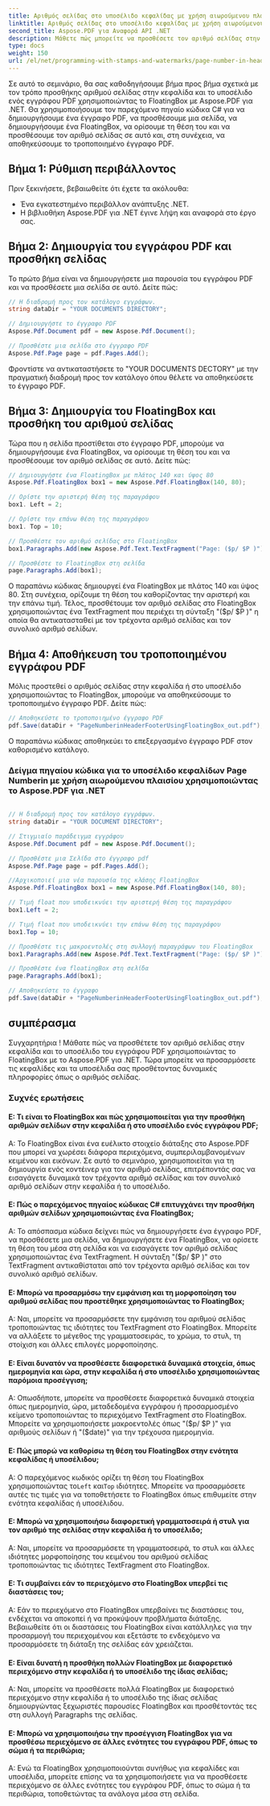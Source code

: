 ```yaml
---
title: Αριθμός σελίδας στο υποσέλιδο κεφαλίδας με χρήση αιωρούμενου πλαισίου
linktitle: Αριθμός σελίδας στο υποσέλιδο κεφαλίδας με χρήση αιωρούμενου πλαισίου
second_title: Aspose.PDF για Αναφορά API .NET
description: Μάθετε πώς μπορείτε να προσθέσετε τον αριθμό σελίδας στην κεφαλίδα και το υποσέλιδο ενός εγγράφου PDF με το Aspose.PDF για .NET.
type: docs
weight: 150
url: /el/net/programming-with-stamps-and-watermarks/page-number-in-header-footer-using-floating-box/
---
```

Σε αυτό το σεμινάριο, θα σας καθοδηγήσουμε βήμα προς βήμα σχετικά με τον τρόπο προσθήκης αριθμού σελίδας στην κεφαλίδα και το υποσέλιδο ενός εγγράφου PDF χρησιμοποιώντας το FloatingBox με Aspose.PDF για .NET. Θα χρησιμοποιήσουμε τον παρεχόμενο πηγαίο κώδικα C# για να δημιουργήσουμε ένα έγγραφο PDF, να προσθέσουμε μια σελίδα, να δημιουργήσουμε ένα FloatingBox, να ορίσουμε τη θέση του και να προσθέσουμε τον αριθμό σελίδας σε αυτό και, στη συνέχεια, να αποθηκεύσουμε το τροποποιημένο έγγραφο PDF.

## Βήμα 1: Ρύθμιση περιβάλλοντος

Πριν ξεκινήσετε, βεβαιωθείτε ότι έχετε τα ακόλουθα:

- Ένα εγκατεστημένο περιβάλλον ανάπτυξης .NET.
- Η βιβλιοθήκη Aspose.PDF για .NET έγινε λήψη και αναφορά στο έργο σας.

## Βήμα 2: Δημιουργία του εγγράφου PDF και προσθήκη σελίδας

Το πρώτο βήμα είναι να δημιουργήσετε μια παρουσία του εγγράφου PDF και να προσθέσετε μια σελίδα σε αυτό. Δείτε πώς:

```csharp
// Η διαδρομή προς τον κατάλογο εγγράφων.
string dataDir = "YOUR DOCUMENTS DIRECTORY";

// Δημιουργήστε το έγγραφο PDF
Aspose.Pdf.Document pdf = new Aspose.Pdf.Document();

// Προσθέστε μια σελίδα στο έγγραφο PDF
Aspose.Pdf.Page page = pdf.Pages.Add();
```

Φροντίστε να αντικαταστήσετε το "YOUR DOCUMENTS DECTORY" με την πραγματική διαδρομή προς τον κατάλογο όπου θέλετε να αποθηκεύσετε το έγγραφο PDF.

## Βήμα 3: Δημιουργία του FloatingBox και προσθήκη του αριθμού σελίδας

Τώρα που η σελίδα προστίθεται στο έγγραφο PDF, μπορούμε να δημιουργήσουμε ένα FloatingBox, να ορίσουμε τη θέση του και να προσθέσουμε τον αριθμό σελίδας σε αυτό. Δείτε πώς:

```csharp
// Δημιουργήστε ένα FloatingBox με πλάτος 140 και ύψος 80
Aspose.Pdf.FloatingBox box1 = new Aspose.Pdf.FloatingBox(140, 80);

// Ορίστε την αριστερή θέση της παραγράφου
box1. Left = 2;

// Ορίστε την επάνω θέση της παραγράφου
box1. Top = 10;

// Προσθέστε τον αριθμό σελίδας στο FloatingBox
box1.Paragraphs.Add(new Aspose.Pdf.Text.TextFragment("Page: ($p/ $P )"));

// Προσθέστε το FloatingBox στη σελίδα
page.Paragraphs.Add(box1);
```

Ο παραπάνω κώδικας δημιουργεί ένα FloatingBox με πλάτος 140 και ύψος 80. Στη συνέχεια, ορίζουμε τη θέση του καθορίζοντας την αριστερή και την επάνω τιμή. Τέλος, προσθέτουμε τον αριθμό σελίδας στο FloatingBox χρησιμοποιώντας ένα TextFragment που περιέχει τη σύνταξη "($p/ $P )" η οποία θα αντικατασταθεί με τον τρέχοντα αριθμό σελίδας και τον συνολικό αριθμό σελίδων.

## Βήμα 4: Αποθήκευση του τροποποιημένου εγγράφου PDF

Μόλις προστεθεί ο αριθμός σελίδας στην κεφαλίδα ή στο υποσέλιδο χρησιμοποιώντας το FloatingBox, μπορούμε να αποθηκεύσουμε το τροποποιημένο έγγραφο PDF. Δείτε πώς:

```csharp
// Αποθηκεύστε το τροποποιημένο έγγραφο PDF
pdf.Save(dataDir + "PageNumberinHeaderFooterUsingFloatingBox_out.pdf");
```

Ο παραπάνω κώδικας αποθηκεύει το επεξεργασμένο έγγραφο PDF στον καθορισμένο κατάλογο.

### Δείγμα πηγαίου κώδικα για το υποσέλιδο κεφαλίδων Page Numberin με χρήση αιωρούμενου πλαισίου χρησιμοποιώντας το Aspose.PDF για .NET 
```csharp

// Η διαδρομή προς τον κατάλογο εγγράφων.
string dataDir = "YOUR DOCUMENT DIRECTORY";

// Στιγμιαίο παράδειγμα εγγράφου
Aspose.Pdf.Document pdf = new Aspose.Pdf.Document();

// Προσθέστε μια Σελίδα στο έγγραφο pdf
Aspose.Pdf.Page page = pdf.Pages.Add();

//Αρχικοποιεί μια νέα παρουσία της κλάσης FloatingBox
Aspose.Pdf.FloatingBox box1 = new Aspose.Pdf.FloatingBox(140, 80);

// Τιμή float που υποδεικνύει την αριστερή θέση της παραγράφου
box1.Left = 2;

// Τιμή float που υποδεικνύει την επάνω θέση της παραγράφου
box1.Top = 10;

// Προσθέστε τις μακροεντολές στη συλλογή παραγράφων του FloatingBox
box1.Paragraphs.Add(new Aspose.Pdf.Text.TextFragment("Page: ($p/ $P )"));

// Προσθέστε ένα floatingBox στη σελίδα
page.Paragraphs.Add(box1);

// Αποθηκεύστε το έγγραφο
pdf.Save(dataDir + "PageNumberinHeaderFooterUsingFloatingBox_out.pdf");

```

## συμπέρασμα

Συγχαρητήρια ! Μάθατε πώς να προσθέτετε τον αριθμό σελίδας στην κεφαλίδα και το υποσέλιδο του εγγράφου PDF χρησιμοποιώντας το FloatingBox με το Aspose.PDF για .NET. Τώρα μπορείτε να προσαρμόσετε τις κεφαλίδες και τα υποσέλιδα σας προσθέτοντας δυναμικές πληροφορίες όπως ο αριθμός σελίδας.

### Συχνές ερωτήσεις

#### Ε: Τι είναι το FloatingBox και πώς χρησιμοποιείται για την προσθήκη αριθμών σελίδων στην κεφαλίδα ή στο υποσέλιδο ενός εγγράφου PDF;

Α: Το FloatingBox είναι ένα ευέλικτο στοιχείο διάταξης στο Aspose.PDF που μπορεί να χωρέσει διάφορα περιεχόμενα, συμπεριλαμβανομένων κειμένου και εικόνων. Σε αυτό το σεμινάριο, χρησιμοποιείται για τη δημιουργία ενός κοντέινερ για τον αριθμό σελίδας, επιτρέποντάς σας να εισαγάγετε δυναμικά τον τρέχοντα αριθμό σελίδας και τον συνολικό αριθμό σελίδων στην κεφαλίδα ή το υποσέλιδο.

#### Ε: Πώς ο παρεχόμενος πηγαίος κώδικας C# επιτυγχάνει την προσθήκη αριθμών σελίδων χρησιμοποιώντας ένα FloatingBox;

Α: Το απόσπασμα κώδικα δείχνει πώς να δημιουργήσετε ένα έγγραφο PDF, να προσθέσετε μια σελίδα, να δημιουργήσετε ένα FloatingBox, να ορίσετε τη θέση του μέσα στη σελίδα και να εισαγάγετε τον αριθμό σελίδας χρησιμοποιώντας ένα TextFragment. Η σύνταξη "($p/ $P )" στο TextFragment αντικαθίσταται από τον τρέχοντα αριθμό σελίδας και τον συνολικό αριθμό σελίδων.

#### Ε: Μπορώ να προσαρμόσω την εμφάνιση και τη μορφοποίηση του αριθμού σελίδας που προστέθηκε χρησιμοποιώντας το FloatingBox;

Α: Ναι, μπορείτε να προσαρμόσετε την εμφάνιση του αριθμού σελίδας τροποποιώντας τις ιδιότητες του TextFragment στο FloatingBox. Μπορείτε να αλλάξετε το μέγεθος της γραμματοσειράς, το χρώμα, το στυλ, τη στοίχιση και άλλες επιλογές μορφοποίησης.

#### Ε: Είναι δυνατόν να προσθέσετε διαφορετικά δυναμικά στοιχεία, όπως ημερομηνία και ώρα, στην κεφαλίδα ή στο υποσέλιδο χρησιμοποιώντας παρόμοια προσέγγιση;

Α: Οπωσδήποτε, μπορείτε να προσθέσετε διαφορετικά δυναμικά στοιχεία όπως ημερομηνία, ώρα, μεταδεδομένα εγγράφου ή προσαρμοσμένο κείμενο τροποποιώντας το περιεχόμενο TextFragment στο FloatingBox. Μπορείτε να χρησιμοποιήσετε μακροεντολές όπως "($p/ $P )" για αριθμούς σελίδων ή "($date)" για την τρέχουσα ημερομηνία.

#### Ε: Πώς μπορώ να καθορίσω τη θέση του FloatingBox στην ενότητα κεφαλίδας ή υποσέλιδου;
 A: Ο παρεχόμενος κωδικός ορίζει τη θέση του FloatingBox χρησιμοποιώντας το`Left` και`Top` ιδιότητες. Μπορείτε να προσαρμόσετε αυτές τις τιμές για να τοποθετήσετε το FloatingBox όπως επιθυμείτε στην ενότητα κεφαλίδας ή υποσέλιδου.

#### Ε: Μπορώ να χρησιμοποιήσω διαφορετική γραμματοσειρά ή στυλ για τον αριθμό της σελίδας στην κεφαλίδα ή το υποσέλιδο;

Α: Ναι, μπορείτε να προσαρμόσετε τη γραμματοσειρά, το στυλ και άλλες ιδιότητες μορφοποίησης του κειμένου του αριθμού σελίδας τροποποιώντας τις ιδιότητες TextFragment στο FloatingBox.

#### Ε: Τι συμβαίνει εάν το περιεχόμενο στο FloatingBox υπερβεί τις διαστάσεις του;

Α: Εάν το περιεχόμενο στο FloatingBox υπερβαίνει τις διαστάσεις του, ενδέχεται να αποκοπεί ή να προκύψουν προβλήματα διάταξης. Βεβαιωθείτε ότι οι διαστάσεις του FloatingBox είναι κατάλληλες για την προσαρμογή του περιεχομένου και εξετάστε το ενδεχόμενο να προσαρμόσετε τη διάταξη της σελίδας εάν χρειάζεται.

#### Ε: Είναι δυνατή η προσθήκη πολλών FloatingBox με διαφορετικό περιεχόμενο στην κεφαλίδα ή το υποσέλιδο της ίδιας σελίδας;

Α: Ναι, μπορείτε να προσθέσετε πολλά FloatingBox με διαφορετικό περιεχόμενο στην κεφαλίδα ή το υποσέλιδο της ίδιας σελίδας δημιουργώντας ξεχωριστές παρουσίες FloatingBox και προσθέτοντάς τες στη συλλογή Paragraphs της σελίδας.

#### Ε: Μπορώ να χρησιμοποιήσω την προσέγγιση FloatingBox για να προσθέσω περιεχόμενο σε άλλες ενότητες του εγγράφου PDF, όπως το σώμα ή τα περιθώρια;

Α: Ενώ τα FloatingBox χρησιμοποιούνται συνήθως για κεφαλίδες και υποσέλιδα, μπορείτε επίσης να τα χρησιμοποιήσετε για να προσθέσετε περιεχόμενο σε άλλες ενότητες του εγγράφου PDF, όπως το σώμα ή τα περιθώρια, τοποθετώντας τα ανάλογα μέσα στη σελίδα.